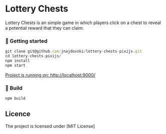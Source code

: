 # Lottery Chests

Lottery Chests is an simple game in which players click on a chest to reveal a potential reward that they can claim.

### 🚀 Getting started
```js
git clone git@github.com:jnajdovski/lottery-chests-pixijs.git
cd lottery-chests-pixijs/
npm install
npm start
```
[Project is running on: http://localhost:9000/](http://localhost:9000/)

### :bricks: Build
```js
npm build
```

## Licence
The project is licensed under [MIT License]